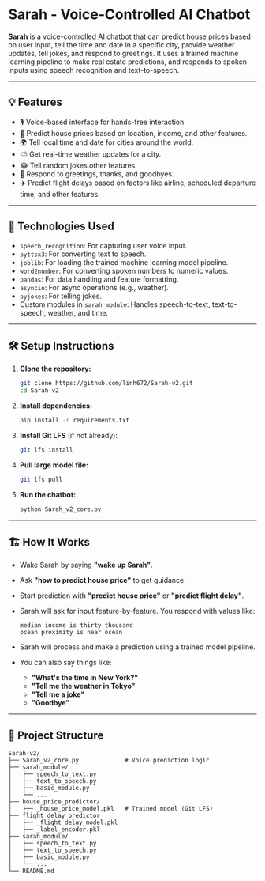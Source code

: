 # Sarah - Voice-Controlled AI Chatbot

**Sarah** is a voice-controlled AI chatbot that can predict house prices based on user input, tell the time and date in a specific city, provide weather updates, tell jokes, and respond to greetings. It uses a trained machine learning pipeline to make real estate predictions, and responds to spoken inputs using speech recognition and text-to-speech.

---

## 💡 Features

- 🎙️ Voice-based interface for hands-free interaction.
- 🏡 Predict house prices based on location, income, and other features.
- 🌍 Tell local time and date for cities around the world.
- ⛅ Get real-time weather updates for a city.
- 😂 Tell random jokes.other features
- 👋 Respond to greetings, thanks, and goodbyes.
- ✈️ Predict flight delays based on factors like airline, scheduled departure time, and other features.
---

## 🧠 Technologies Used

- `speech_recognition`: For capturing user voice input.
- `pyttsx3`: For converting text to speech.
- `joblib`: For loading the trained machine learning model pipeline.
- `word2number`: For converting spoken numbers to numeric values.
- `pandas`: For data handling and feature formatting.
- `asyncio`: For async operations (e.g., weather).
- `pyjokes`: For telling jokes.
- Custom modules in `sarah_module`: Handles speech-to-text, text-to-speech, weather, and time.

---

## 🛠️ Setup Instructions

1. **Clone the repository:**
   ```bash
   git clone https://github.com/linh672/Sarah-v2.git
   cd Sarah-v2
   ```

2. **Install dependencies:**
   ```bash
   pip install -r requirements.txt
   ```

3. **Install Git LFS** (if not already):
   ```bash
   git lfs install
   ```

4. **Pull large model file:**
   ```bash
   git lfs pull
   ```

5. **Run the chatbot:**
   ```bash
   python Sarah_v2_core.py
   ```

---

## 🏗️ How It Works

- Wake Sarah by saying **"wake up Sarah"**.
- Ask **"how to predict house price"** to get guidance.
- Start prediction with **"predict house price"** or **"predict flight delay"**.
- Sarah will ask for input feature-by-feature. You respond with values like:

  ```
  median income is thirty thousand 
  ocean proximity is near ocean
  ```

- Sarah will process and make a prediction using a trained model pipeline.
- You can also say things like:

  - **"What's the time in New York?"**
  - **"Tell me the weather in Tokyo"**
  - **"Tell me a joke"**
  - **"Goodbye"**

---

## 📁 Project Structure

```
Sarah-v2/
├── Sarah_v2_core.py             # Voice prediction logic
├── sarah_module/
│   ├── speech_to_text.py
│   ├── text_to_speech.py
│   ├── basic_module.py
│   └── ...
├── house_price_predictor/
│   ├── _house_price_model.pkl   # Trained model (Git LFS)
├── flight_delay_predictor                               
│   ├── _flight_delay_model.pkl
│   ├── _label_encoder.pkl
├── sarah_module/
│   ├── speech_to_text.py
│   ├── text_to_speech.py
│   ├── basic_module.py
│   └── ...
└── README.md
```
